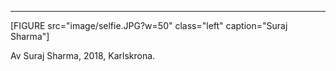 <hr>

[FIGURE src="image/selfie.JPG?w=50" class="left" caption="Suraj Sharma"]

Av Suraj Sharma, 2018, Karlskrona.
